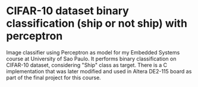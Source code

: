 # CIFAR-10 dataset binary classification (ship or not ship) with perceptron 
Image classifier using Perceptron as model for my Embedded Systems course at University of Sao Paulo. It performs binary classification on CIFAR-10 dataset, considering "Ship" class as target. There is a C implementation that was later modified and used in Altera DE2-115 board as part of the final project for this course.
